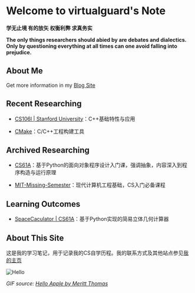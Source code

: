 # Welcome to virtualguard's Note

**学无止境 有的放矢 权衡利弊 求真务实**

**The only things researchers should abied by are debates and dialectics. Only by questioning everything at all times can one avoid falling into prejudice.**

## About Me

Get more information in my [Blog Site](https://blog.virtualguard101.xyz/about/)

## Recent Researching

- [CS106l | Stanford University](https://web.stanford.edu/class/cs106l/)：C++基础特性与应用

- [CMake](https://cmake.org/cmake/help/latest/guide/tutorial/index.html)：C/C++工程构建工具

## Archived Researching

- [CS61A](https://cs61a.org/)：基于Python的面向对象程序设计入门课，强调抽象，内容深入到程序构造与运行原理

- [MIT-Missing-Semester](https://missing-semester-cn.github.io/)：现代计算机工程基础，CS入门必备课程

## Learning Outcomes

- [SpaceCaculator | CS61A](https://github.com/virtualguard101/space-calculator)：基于Python实现的简易立体几何计算器

## About This Site

这是我的学习笔记，用于记录我的CS自学历程。我的联系方式及其他站点参见[我的主页](https://virtualguard101.xyz/)

![Hello](https://butterblock233.github.io/posts/images/Hello.gif)

*GIF source: [Hello Apple by Meritt Thomas](https://dribbble.com/shots/17347386-Hello-Apple)*
